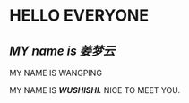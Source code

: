 # **HELLO EVERYONE**



## *MY name is 姜梦云*



MY NAME IS WANGPING

MY NAME IS ***WUSHISHI.*** NICE TO MEET YOU.